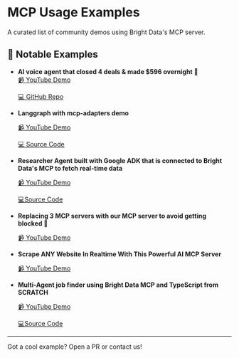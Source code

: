 # MCP Usage Examples

A curated list of community demos using Bright Data's MCP server.

## 🧠 Notable Examples

- **AI voice agent that closed 4 deals & made $596 overnight 🤑**  
  [📹 YouTube Demo](https://www.youtube.com/watch?v=YGzT3sVdwdY) 

   [💻 GitHub Repo](https://github.com/llSourcell/my_ai_intern)

- **Langgraph with mcp-adapters demo**

  [📹 YouTube Demo](https://www.youtube.com/watch?v=6DXuadyaJ4g)
  
  [💻 Source Code](https://github.com/techwithtim/BrightDataMCPServerAgent)

- **Researcher Agent built with Google ADK that is connected to Bright Data's MCP to fetch real-time data**

   [📹 YouTube Demo](https://www.youtube.com/watch?v=r7WG6dXWdUI)
  
  [💻Source Code](https://github.com/MeirKaD/MCP_ADK)

- **Replacing 3 MCP servers with our MCP server to avoid getting blocked 🤯**  

  [📹 YouTube Demo](https://www.youtube.com/watch?v=0xmE0OJrNmg) 

- **Scrape ANY Website In Realtime With This Powerful AI MCP Server**

   [📹 YouTube Demo](https://www.youtube.com/watch?v=bL5JIeGL3J0)

 - **Multi-Agent job finder using Bright Data MCP and TypeScript from SCRATCH**

   [📹 YouTube Demo](https://www.youtube.com/watch?v=45OtteCGFiI)
   
   [💻Source Code](https://github.com/bitswired/jobwizard)
---

Got a cool example? Open a PR or contact us!
